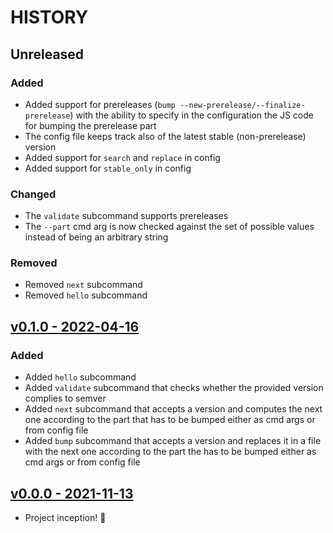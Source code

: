 # HISTORY

## Unreleased

### Added

- Added support for prereleases (`bump --new-prerelease/--finalize-prerelease`) with the ability to specify in the configuration the JS code for bumping the prerelease part
- The config file keeps track also of the latest stable (non-prerelease) version
- Added support for `search` and `replace` in config
- Added support for `stable_only` in config

### Changed

- The `validate` subcommand supports prereleases
- The `--part` cmd arg is now checked against the set of possible values instead of being an arbitrary string

### Removed

- Removed `next` subcommand
- Removed `hello` subcommand

## [v0.1.0 - 2022-04-16](https://github.com/se7entyse7en/semver/compare/v0.0.0...v0.1.0)

### Added

- Added `hello` subcommand
- Added `validate` subcommand that checks whether the provided version complies to semver
- Added `next` subcommand that accepts a version and computes the next one according to the part that has to be bumped either as cmd args or from config file
- Added `bump` subcommand that accepts a version and replaces it in a file with the next one according to the part the has to be bumped either as cmd args or from config file

## [v0.0.0 - 2021-11-13](https://github.com/se7entyse7en/semver/compare/486f8cd34136f830e21c15ff179a74a251165fd9...v0.0.0)

- Project inception! :tada:

